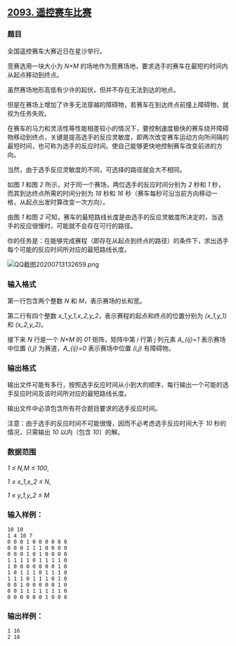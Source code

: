 ## [2093. 遥控赛车比赛](https://www.acwing.com/problem/content/2095/)

### 题目

全国遥控赛车大赛近日在星沙举行。

竞赛选用一块大小为 *N×M* 的场地作为竞赛场地，要求选手的赛车在最短的时间内从起点移动到终点。

虽然赛场地形高低有少许的起伏，但并不存在无法到达的地点。

但是在赛场上增加了许多无法穿越的障碍物，若赛车在到达终点前撞上障碍物，就视为任务失败。

在赛车的马力和灵活性等性能相差较小的情况下，要控制速度极快的赛车绕开障碍物移动到终点，关键是提高选手的反应灵敏度，即两次改变赛车运动方向所间隔的最短时间，也可称为选手的反应时间。使自己能够更快地控制赛车改变前进的方向。

当然，由于选手反应灵敏度的不同，可选择的路径就会大不相同。

如图 *1* 和图 *2* 所示，对于同一个赛场，两位选手的反应时间分别为 *2* 秒和 *1* 秒，而其到达终点所需的时间分别为 *18* 秒和 *16* 秒（赛车每秒可沿当前方向移动一格，从起点出发时算改变一次方向）。

由图 *1* 和图 *2* 可知，赛车的最短路线长度是由选手的反应灵敏度所决定的，当选手的反应很慢时，可能就不会存在可行的路径。

你的任务是：在能够完成赛程（即存在从起点到终点的路径）的条件下，求出选手每个可能的反应时间所对应的最短路线长度。

 ![QQ截图20200713132659.png](https://cdn.acwing.com/media/article/image/2020/07/13/19_80f1117ac4-QQ截图20200713132659.png)

### 输入格式

第一行包含两个整数 *N* 和 *M*，表示赛场的长和宽。

第二行有四个整数 *x_1,y_1,x_2,y_2*，表示赛程的起点和终点的位置分别为 *(x_1,y_1)* 和 *(x_2,y_2)*。

接下来 *N* 行是一个 *N×M* 的 *01* 矩阵，矩阵中第 *i* 行第 *j* 列元素 *A_{ij}=1* 表示赛场中位置 *(i,j)* 为赛道，*A_{ij}=0* 表示赛场中位置 *(i,j)* 有障碍物。

### 输出格式

输出文件可能有多行，按照选手反应时间从小到大的顺序，每行输出一个可能的选手反应时间及该时间所对应的最短路线长度。

输出文件中必须包含所有符合题目要求的选手反应时间。

注意：由于选手的反应时间不可能很慢，因而不必考虑选手反应时间大于 *10* 秒的情况，只需输出 *10* 以内（包含 *10*）的解。

### 数据范围

*1 ≤ N,M ≤ 100*,

*1 ≤ x_1,x_2 ≤ N*,

*1 ≤ y_1,y_2 ≤ M*

### 输入样例：

```
10 10
1 4 10 7
0 0 0 1 0 0 0 0 0 0
0 0 0 1 1 1 0 0 0 0
0 0 0 1 0 1 0 0 0 0
1 1 1 1 0 1 1 1 1 0
1 0 0 0 0 0 0 0 1 0
1 0 1 1 1 0 1 1 1 0
1 1 1 0 1 1 1 0 1 0
0 0 1 0 0 0 0 0 1 0
0 0 1 1 1 1 1 1 1 0
0 0 0 0 0 0 1 0 0 0
```

### 输出样例：

```
1 16
2 18
```
